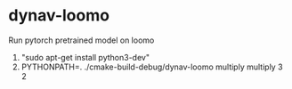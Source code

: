# dynav-loomo
Run pytorch pretrained model on loomo

1. "sudo apt-get install python3-dev"
2. PYTHONPATH=. ./cmake-build-debug/dynav-loomo multiply multiply 3 2
